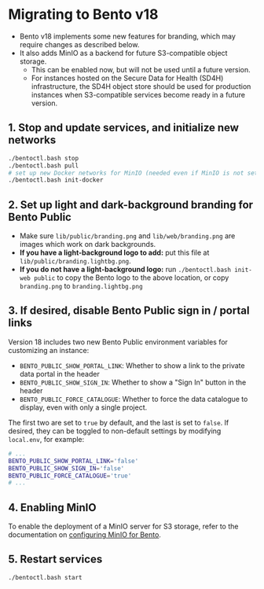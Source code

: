 # Migrating to Bento v18

- Bento v18 implements some new features for branding, which may require changes as described below.
- It also adds MinIO as a backend for future S3-compatible object storage.
  - This can be enabled now, but will not be used until a future version.
  - For instances hosted on the Secure Data for Health (SD4H) infrastructure, the SD4H object store should be used for
    production instances when S3-compatible services become ready in a future version.

## 1. Stop and update services, and initialize new networks

```bash
./bentoctl.bash stop
./bentoctl.bash pull
# set up new Docker networks for MinIO (needed even if MinIO is not set up)
./bentoctl.bash init-docker
```

## 2. Set up light and dark-background branding for Bento Public

- Make sure `lib/public/branding.png` and `lib/web/branding.png` are images which work on dark backgrounds.
- **If you have a light-background logo to add:** put this file at `lib/public/branding.lightbg.png`.
- **If you do not have a light-background logo:** run `./bentoctl.bash init-web public` to copy the Bento logo to the
  above location, or copy `branding.png` to `branding.lightbg.png`

## 3. If desired, disable Bento Public sign in / portal links

Version 18 includes two new Bento Public environment variables for customizing an instance:

- `BENTO_PUBLIC_SHOW_PORTAL_LINK`: Whether to show a link to the private data portal in the header
- `BENTO_PUBLIC_SHOW_SIGN_IN`: Whether to show a "Sign In" button in the header
- `BENTO_PUBLIC_FORCE_CATALOGUE`: Whether to force the data catalogue to display, even with only a single project.

The first two are set to `true` by default, and the last is set to `false`. If desired, they can be toggled to
non-default settings by modifying `local.env`, for example:

```bash
# ...
BENTO_PUBLIC_SHOW_PORTAL_LINK='false'
BENTO_PUBLIC_SHOW_SIGN_IN='false'
BENTO_PUBLIC_FORCE_CATALOGUE='true'
# ...
```

## 4. Enabling MinIO

To enable the deployment of a MinIO server for S3 storage, refer to the documentation on
[configuring MinIO for Bento](./minio.md).

## 5. Restart services

```bash
./bentoctl.bash start
```
